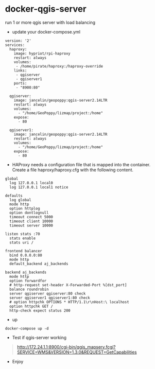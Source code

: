 # docker-qgis-server

run 1 or more qgis server with load balancing

* update your docker-compose.yml

```
version: '2'
services:
  haproxy:
    image: hypriot/rpi-haproxy
    restart: always
    volumes:
     - /home/pirate/haproxy:/haproxy-override
    links:
     - qgiserver
     - qgiserver1
    ports:
     - "8900:80" 
     
  qgiserver:
    image: jancelin/geopoppy:qgis-server2.14LTR
    restart: always
    volumes:
      - "/home/GeoPoppy/lizmap/project:/home"
    expose:
      - 80 
      
  qgiserver1:
    image: jancelin/geopoppy:qgis-server2.14LTR
    restart: always
    volumes:
      - "/home/GeoPoppy/lizmap/project:/home"
    expose:
      - 80
```

* HAProxy needs a configuration file that is mapped into the container. Create a file haproxy/haproxy.cfg with the following content.

```
global
  log 127.0.0.1 local0
  log 127.0.0.1 local1 notice

defaults
  log global
  mode http
  option httplog
  option dontlognull
  timeout connect 5000
  timeout client 10000
  timeout server 10000

listen stats :70
  stats enable
  stats uri /

frontend balancer
  bind 0.0.0.0:80
  mode http
  default_backend aj_backends

backend aj_backends
  mode http
  option forwardfor
  # http-request set-header X-Forwarded-Port %[dst_port]
  balance roundrobin
  server qgiserver qgiserver:80 check
  server qgiserver1 qgiserver1:80 check
  # option httpchk OPTIONS * HTTP/1.1\r\nHost:\ localhost
  option httpchk GET /
  http-check expect status 200
```

* up

```
docker-compose up -d 
```

* Test if qgis-server working

> http://172.24.1.1:8900/cgi-bin/qgis_mapserv.fcgi?SERVICE=WMS&VERSION=1.3.0&REQUEST=GetCapabilities

* Enjoy




